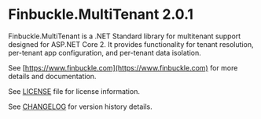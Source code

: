 # Finbuckle.MultiTenant 2.0.1


Finbuckle.MultiTenant is a .NET Standard library for multitenant support designed for ASP.NET Core 2. It provides functionality for tenant resolution, per-tenant app configuration, and per-tenant data isolation.

See [https://www.finbuckle.com](https://www.finbuckle.com) for more details and documentation.  

See [LICENSE](LICENSE) file for license information.

See [CHANGELOG](CHANGLOG.md) for version history details.